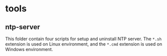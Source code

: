 # tools
## ntp-server
This folder contain four scripts for setup and uninstall NTP server. The `*.sh` extension is used on Linux environment, and the `*.cmd` extension is used on Windows environment.